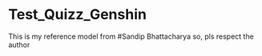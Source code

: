 # Test_Quizz_Genshin
This is my reference model from #Sandip Bhattacharya so, pls respect the author
